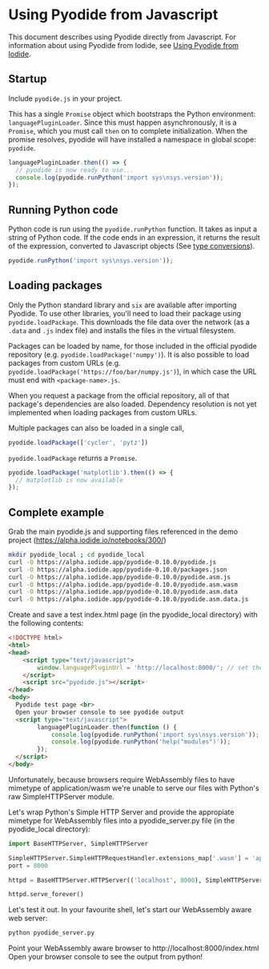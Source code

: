 # Using Pyodide from Javascript

This document describes using Pyodide directly from Javascript. For information
about using Pyodide from Iodide, see [Using Pyodide from
Iodide](using_pyodide_from_iodide.md).

## Startup

Include `pyodide.js` in your project.

This has a single `Promise` object which bootstraps the Python environment:
`languagePluginLoader`. Since this must happen asynchronously, it is a
`Promise`, which you must call `then` on to complete initialization. When the
promise resolves, pyodide will have installed a namespace in global scope:
`pyodide`.

```javascript
languagePluginLoader.then(() => {
  // pyodide is now ready to use...
  console.log(pyodide.runPython('import sys\nsys.version'));
});
```

## Running Python code

Python code is run using the `pyodide.runPython` function. It takes as input a
string of Python code. If the code ends in an expression, it returns the result
of the expression, converted to Javascript objects (See [type
conversions](type_conversions.md)).

```javascript
pyodide.runPython('import sys\nsys.version'));
```

## Loading packages

Only the Python standard library and `six` are available after importing
Pyodide. To use other libraries, you'll need to load their package using
`pyodide.loadPackage`. This downloads the file data over the network (as a
`.data` and `.js` index file) and installs the files in the virtual filesystem.

Packages can be loaded by name, for those included in the official pyodide
repository (e.g. `pyodide.loadPackage('numpy')`). It is also possible to load
packages from custom URLs (e.g.
`pyodide.loadPackage('https://foo/bar/numpy.js')`), in which case the URL must
end with `<package-name>.js`.

When you request a package from the official repository, all of that package's
dependencies are also loaded. Dependency resolution is not yet implemented
when loading packages from custom URLs.

Multiple packages can also be loaded in a single call,
```js
pyodide.loadPackage(['cycler', 'pytz'])
```

`pyodide.loadPackage` returns a `Promise`.

```javascript
pyodide.loadPackage('matplotlib').then(() => {
  // matplotlib is now available
});
```

## Complete example

Grab the main pyodide.js and supporting files referenced in the demo project (https://alpha.iodide.io/notebooks/300/)

```bash
mkdir pyodide_local ; cd pyodide_local
curl -O https://alpha.iodide.app/pyodide-0.10.0/pyodide.js
curl -O https://alpha.iodide.app/pyodide-0.10.0/packages.json
curl -O https://alpha.iodide.app/pyodide-0.10.0/pyodide.asm.js
curl -O https://alpha.iodide.app/pyodide-0.10.0/pyodide.asm.wasm
curl -O https://alpha.iodide.app/pyodide-0.10.0/pyodide.asm.data
curl -O https://alpha.iodide.app/pyodide-0.10.0/pyodide.asm.data.js
```

Create and save a test index.html page (in the pyodide_local directory) with the following contents:
```html
<!DOCTYPE html>
<html>
<head>
    <script type="text/javascript">
        window.languagePluginUrl = 'http://localhost:8000/'; // set the pyodide support files (packages.json, pyodide.asm.data etc) url
    </script>
    <script src="pyodide.js"></script>
</head>
<body>
  Pyodide test page <br>
  Open your browser console to see pyodide output
  <script type="text/javascript">
        languagePluginLoader.then(function () {
            console.log(pyodide.runPython('import sys\nsys.version'));
            console.log(pyodide.runPython('help("modules")'));
        });
  </script>
</body>
```

Unfortunately, because browsers require WebAssembly files to have mimetype of application/wasm we're unable to serve our files with Python's raw SimpleHTTPServer module.

Let's wrap Python's Simple HTTP Server and provide the appropiate mimetype for WebAssembly files into a pyodide_server.py file (in the pyodide_local directory):
```python
import BaseHTTPServer, SimpleHTTPServer

SimpleHTTPServer.SimpleHTTPRequestHandler.extensions_map['.wasm'] = 'application/wasm'
port = 8000

httpd = BaseHTTPServer.HTTPServer(('localhost', 8000), SimpleHTTPServer.SimpleHTTPRequestHandler)

httpd.serve_forever()
```

Let's test it out.
In your favourite shell, let's start our WebAssembly aware web server:
```bash
python pyodide_server.py
```

Point your WebAssembly aware browser to http://localhost:8000/index.html
Open your browser console to see the output from python!
